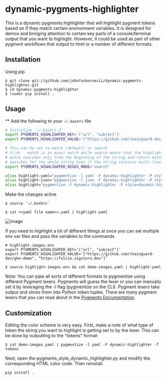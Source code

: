 # dynamic-pygments-highlighter
This is a dynamic pygments highlighter that will highlight pygment tokens based on if they match certain environment variables. It is designed for demos and bringing attention to certain key parts of a console/terminal output that you want to highlight. However, it could be used as part of other pygment workflows that output to html or a number of different formats.

## Installation

Using pip
```
$ git clone git://github.com/johnfosborneiii/dynamic-pygments-highlighter.git
$ cd dynamic-pygments-highlighter
$ (sudo) pip install .
```

## Usage

** Add the following to your `~/.bashrc` file
```bash
# Initialize `~/.bashrc.d`
export PYGMENTS_HIGHLIGHTER_KEY='["url", "subject"]'
export PYGMENTS_HIGHLIGHTER_VALUE='["https://github.com/chainguard-dev/", "https://fulcio.sigstore.dev"]'

# This can be set to match (default) or search
# tl;dr - match is an exact match while search means that the highlight value can a substring anywhere in the token and it will highlight the entire token
# match searches only from the beginning of the string and return match object if found. But if a match of substring is found somewhere in the middle of the string, it returns none.
# searches for the whole string even if the string contains multi-lines and tries to find a match of the substring in all the lines of string
export PYGMENTS_HIGHLIGHTER_REGEX_MODE="search"

alias highlight-yaml="pygmentize -l yaml -F dynamic-highlighter -P style=dynamic-highlighter"
alias highlight-json="pygmentize -l json -F dynamic-highlighter -P style=dynamic-highlighter"
alias highlight="pygmentize -F dynamic-highlighter -P style=dynamic-highlighter"
```
Make the changes active
```
$ source `~/.bashrc`
```

```
$ cat <<yaml file name>>.yaml | highlight-yaml
```
![image](https://user-images.githubusercontent.com/9351962/187477064-284a20ae-1ff5-4bf6-9f3a-6a43d7b70463.png)

If you need to highlight a lot of different things at once you can set multiple env var files and pass the variables to the commands
```
# highlight-images.env
export PYGMENTS_HIGHLIGHTER_KEY='["url", "subject"]'
export PYGMENTS_HIGHLIGHTER_VALUE='["https://github.com/chainguard-dev/gke-demo", "https://fulcio.sigstore.dev"]'

$ source highlight-images.env && cat demo-images.yaml | highlight-yaml
```


Note: You can pipe all sorts of different formats to pygmentize using different Pygment lexers. Pygments will guess the lexer or you can manually set it by leveraging the -l flag (pygmentize on the CLI). Pygment lexers take output and slices them into Python token tuples. There are many pygment lexers that you can read about in the [Pygments Documentation](https://pygments.org/docs/).

## Customization

Editing the color scheme is very easy. First, make a note of what type of token the string you want to highlight is getting set to by the lexer. This can be done by outputting to the "tokens" format:
```
$ cat demo-images.yaml | pygmentize -l yaml -F dynamic-highlighter -f tokens
```
Next, open the pygments_style_dynamic_highlighter.py and modify the corresponding HTML color code. Then reinstall.
```
pip install .
```